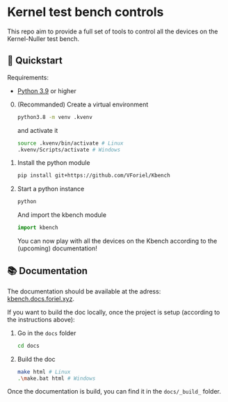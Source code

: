 # Kernel test bench controls

This repo aim to provide a full set of tools to control all the devices on the Kernel-Nuller test bench.

## 🚀 Quickstart

Requirements:
- [Python 3.9](https://www.python.org/) or higher

0. (Recommanded) Create a virtual environment
    ```bash
    python3.8 -m venv .kvenv
    ```
    and activate it
    ```bash
    source .kvenv/bin/activate # Linux
    .kvenv/Scripts/activate # Windows
    ```

1. Install the python module
    ```bash
    pip install git+https://github.com/VForiel/Kbench
    ```

2. Start a python instance
    ```bash
    python
    ```
    And import the kbench module
    ```python
    import kbench
    ```
    You can now play with all the devices on the Kbench according to the (upcoming) documentation!

## 📚 Documentation

The documentation should be available at the adress: [kbench.docs.foriel.xyz](http://kbench.docs.foriel.xyz).

If you want to build the doc locally, once the project is setup (according to the instructions above):

1. Go in the `docs` folder
    ```bash
    cd docs
    ```
1. Build the doc
    ```bash
    make html # Linux
    .\make.bat html # Windows
    ```
Once the documentation is build, you can find it in the `docs/_build_` folder.
